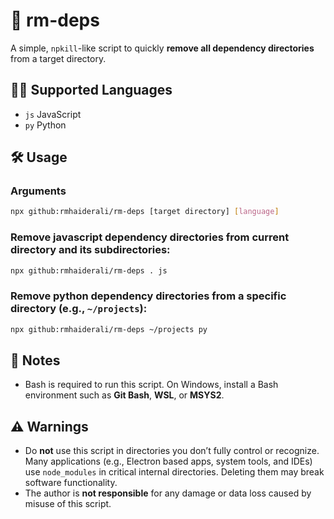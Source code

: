 # 🧹 rm-deps

A simple, `npkill`-like script to quickly **remove all dependency directories** from a target directory.

## 👩‍💻 Supported Languages

- `js` JavaScript
- `py` Python

## 🛠 Usage

### Arguments

```bash
npx github:rmhaiderali/rm-deps [target directory] [language]
```

### Remove javascript dependency directories from current directory and its subdirectories:

```bash
npx github:rmhaiderali/rm-deps . js
```

### Remove python dependency directories from a specific directory (e.g., `~/projects`):

```bash
npx github:rmhaiderali/rm-deps ~/projects py
```

## 📌 Notes

- Bash is required to run this script. On Windows, install a Bash environment such as **Git Bash**, **WSL**, or **MSYS2**.

## ⚠️ Warnings

- Do **not** use this script in directories you don’t fully control or recognize. Many applications (e.g., Electron based apps, system tools, and IDEs) use `node_modules` in critical internal directories. Deleting them may break software functionality.
- The author is **not responsible** for any damage or data loss caused by misuse of this script.
